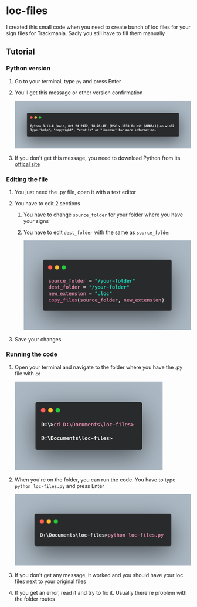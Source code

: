 # loc-files

I created this small code when you need to create bunch of loc files for your sign files for Trackmania. Sadly you still have to fill them manually

## Tutorial

### Python version

1. Go to your terminal, type `py` and press Enter

2. You'll get this message or other version confirmation

    ![Python version](./documentation/python-version.png "Python version")

3. If you don't get this message, you need to download Python from its [offical site](https://www.python.org/downloads/)

### Editing the file

1. You just need the .py file, open it with a text editor

2. You have to edit 2 sections

    1. You have to change `source_folder` for your folder where you have your signs

    2. You have to edit `dest_folder` with the same as `source_folder`

        ![Python edit](./documentation/python-edit.png "Python edit")

3. Save your changes

### Running the code

1. Open your terminal and navigate to the folder where you have the .py file with `cd`

    ![cd Navigation](./documentation/cd-navigation.png "cd Navigation")

2. When you're on the folder, you can run the code. You have to type `python loc-files.py` and press Enter

    ![Run python](./documentation/run-python.png "Run Python")

3. If you don't get any message, it worked and you should have your loc files next to your original files

4. If you get an error, read it and try to fix it. Usually there're problem with the folder routes